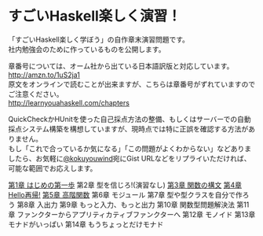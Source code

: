 すごいHaskell楽しく演習！
=================

「すごいHaskell楽しく学ぼう」の自作章末演習問題です。  
社内勉強会のために作っているものを公開します。  

章番号については、オーム社から出ている日本語訳版と対応しています。  
http://amzn.to/1uS2ja1  
原文をオンラインで読むことが出来ますが、こちらは章番号がずれていますのでご注意ください。  
http://learnyouahaskell.com/chapters

QuickCheckかHUnitを使った自己採点方法の整備、もしくはサーバーでの自動採点システム構築を構想していますが、現時点では特に正誤を確認する方法がありません。  
もし「これで合っているか気になる」「この問題がよくわからない」などありましたら、お気軽に[@kokuyouwind](https://twitter.com/kokuyouwind)宛にGist URLなどをリプライいただければ、可能な範囲でお応えします。

[第1章 はじめの第一歩](https://github.com/kokuyouwind/haskell-exercises/blob/master/chapter1.md)
第2章 型を信じろ!(演習なし)
[第3章 関数の構文](https://github.com/kokuyouwind/haskell-exercises/blob/master/chapter3.md)
[第4章 Hello再帰!](https://github.com/kokuyouwind/haskell-exercises/blob/master/chapter4.md)
[第5章 高階関数](https://github.com/kokuyouwind/haskell-exercises/blob/master/chapter5.md)
第6章 モジュール
第7章 型や型クラスを自分で作ろう
第8章 入出力
第9章 もっと入力、もっと出力
第10章 関数型問題解決法
第11章 ファンクターからアプリティカティブファンクターへ
第12章 モノイド
第13章 モナドがいっぱい
第14章 もうちょっとだけモナド

